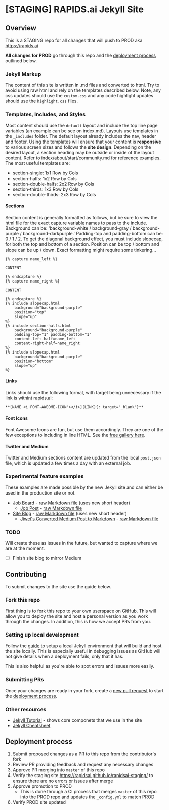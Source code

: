 # [STAGING] RAPIDS.ai Jekyll Site

## Overview

This is a STAGING repo for all changes that will push to PROD aka https://rapids.ai

**All changes for PROD** go through this repo and the [deployment process](#deployment-process) outlined below.

### Jekyll Markup

The content of this site is written in .md files and converted to html. Try to avoid using raw html and rely on the templates described below. Note, any css updates should use the `custom.css` and any code highlight updates should use the `highlight.css` files. 

### Templates, Includes, and Styles

Most content should use the `default` layout and include the top line page variables (an example can be see on index.md). Layouts use templates in the `_includes` folder. The default layout already includes the nav, header and footer. Using the templates will ensure that your content is **responsive** to various screen sizes and follows the **site design**. Depending on the desired layout, a section heading may be outside or inside of the layout content. Refer to index/about/start/community.md for reference examples. The most useful templates are:

* section-single: 1x1 Row by Cols
* section-halfs: 1x2 Row by Cols
* section-double-halfs: 2x2 Row by Cols
* section-thirds: 1x3 Row by Cols
* section-double-thirds: 2x3 Row by Cols

#### Sections
Section content is generally formatted as follows, but be sure to view the html file for the exact capture variable names to pass to the include. Background can be: 'background-white / background-gray / background-purple / background-darkpurple.' Padding-top and padding-bottom can be: 0 / 1 / 2. To get the diagonal background effect, you must include slopecap, for both the top and bottom of a section. Position can be top / bottom and slope can be up / down. Exact formatting might require some tinkering...

```
{% capture name_left %}

CONTENT

{% endcapture %}
{% capture name_right %}

CONTENT

{% endcapture %}
{% include slopecap.html 
    background="background-purple" 
    position="top" 
    slope="up" 
%}
{% include section-halfs.html 
    background="background-purple" 
    padding-top="1" padding-bottom="1" 
    content-left-half=name_left 
    content-right-half=name_right 
%} 
{% include slopecap.html 
    background="background-purple" 
    position="bottom" 
    slope="up" 
%}

```
#### Links
Links should use the following format, with target being unnecessary if the link is withint rapids.ai: 
```
**[NAME <i FONT-AWEOME-ICON"></i>](LINK){: target="_blank"}**
```

#### Font Icons
Font Awesome Icons are fun, but use them accordingly. They are one of the few exceptions to including in line HTML. See the [free gallery here](https://fontawesome.com/icons?d=gallery&m=free).

#### Twitter and Medium 
Twitter and Medium sections content are updated from the local `post.json` file, which is updated a few times a day with an external job. 


### Experimental feature examples

These examples are made possible by the new Jekyll site and can either be used in the production site or not.

- [Job Board](https://rapidsai.github.io/rapidsai-staging/jobs.html) - [raw Markdown file](/jobs.md) (uses new short header)
  - [Job Post](https://rapidsai.github.io/rapidsai-staging/job/2019/01/01/c-developers.html) - [raw Markdown file](/_posts/2019-01-01-c-developers.md)
- [Site Blog](https://rapidsai.github.io/rapidsai-staging/blog.html) - [raw Markdown file](/blog.md) (uses new short header)
  - [Jiwei's Converted Medium Post to Markdown](https://rapidsai.github.io/rapidsai-staging/blog/2019/01/15/make-sense-of-the-universe-with-rapids-ai.html) - [raw Markdown file](/_posts/2019-01-15-make-sense-of-the-universe-with-rapids-ai.md)

### TODO

Will create these as issues in the future, but wanted to capture where we are at the moment.

- [ ] Finish site blog to mirror Medium


## Contributing

To submit changes to the site use the guide below.

### Fork this repo

First thing is to fork this repo to your own userspace on GitHub. This will allow you to deploy the site and host a personal version as you work through the changes. In addition, this is how we accept PRs from you.

### Setting up local development

Follow the [guide](https://help.github.com/articles/setting-up-your-github-pages-site-locally-with-jekyll/) to setup a local Jekyll environment that will build and host the site locally. This is especially useful in debugging issues as GitHub will not give details when a deployment fails, only that it has.

This is also helpful as you're able to spot errors and issues more easily.

### Submitting PRs

Once your changes are ready in your fork, create a [new pull request](https://github.com/rapidsai/rapidsai-staging/compare) to start the [deployment process](#deployment-process).

### Other resources

- [Jekyll Tutorial](https://jekyllrb.com/docs/step-by-step/01-setup/) - shows core componets that we use in the site
- [Jekyll Cheatsheet](https://learn.cloudcannon.com/jekyll-cheat-sheet/)

## Deployment process

1. Submit proposed changes as a PR to this repo from the contributor's fork
2. Review PR providing feedback and request any necessary changes
3. Approve PR merging into `master` of this repo
4. Verify the staging site https://rapidsai.github.io/rapidsai-staging/ to ensure there are no errors or issues after merge
5. Approve promotion to PROD 
   - This is done through a CI process that merges `master` of this repo into the PROD repo and updates the `_config.yml` to match PROD
6. Verify PROD site updated
